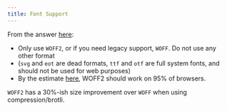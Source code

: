 ```yaml
---
title: Font Support
---
```


From the answer [here](https://stackoverflow.com/a/36110385/9348376):

- Only use `WOFF2`, or if you need legacy support, `WOFF`. Do not use any other format
- (`svg` and `eot` are dead formats, `ttf` and `otf` are full system fonts, and should not be used for web purposes)
- By the estimate [here](https://caniuse.com/woff2), WOFF2 should work on 95% of browsers.

`WOFF2` has a 30%-ish size improvement over `WOFF` when using compression/brotli.

